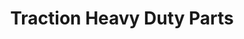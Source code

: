 ---
title: "Traction Heavy Duty Parts"
url: /pensacola/traction-heavy-duty-parts/
shop: Autoteile
---